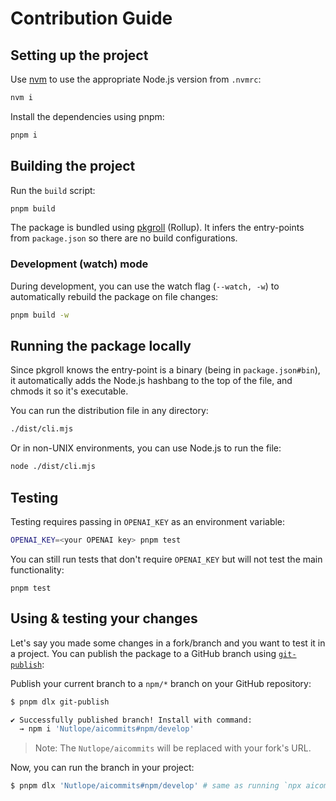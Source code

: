 # Contribution Guide

## Setting up the project

Use [nvm](https://nvm.sh) to use the appropriate Node.js version from `.nvmrc`:
```sh
nvm i
```

Install the dependencies using pnpm:
```sh
pnpm i
```

## Building the project
Run the `build` script:
```sh
pnpm build
```

The package is bundled using [pkgroll](https://github.com/privatenumber/pkgroll) (Rollup). It infers the entry-points from `package.json` so there are no build configurations.


### Development (watch) mode
During development, you can use the watch flag (`--watch, -w`) to automatically rebuild the package on file changes:
```sh
pnpm build -w
```

## Running the package locally
Since pkgroll knows the entry-point is a binary (being in `package.json#bin`), it automatically adds the Node.js hashbang to the top of the file, and chmods it so it's executable.

You can run the distribution file in any directory:
```sh
./dist/cli.mjs
```

Or in non-UNIX environments, you can use Node.js to run the file:
```sh
node ./dist/cli.mjs
```

## Testing

Testing requires passing in `OPENAI_KEY` as an environment variable:

```sh
OPENAI_KEY=<your OPENAI key> pnpm test
```


You can still run tests that don't require `OPENAI_KEY` but will not test the main functionality:
```
pnpm test
```


## Using & testing your changes

Let's say you made some changes in a fork/branch and you want to test it in a project. You can publish the package to a GitHub branch using [`git-publish`](https://github.com/privatenumber/git-publish):

Publish your current branch to a `npm/*` branch on your GitHub repository:
```sh
$ pnpm dlx git-publish

✔ Successfully published branch! Install with command:
  → npm i 'Nutlope/aicommits#npm/develop'
```

> Note: The `Nutlope/aicommits` will be replaced with your fork's URL.

Now, you can run the branch in your project:
```sh
$ pnpm dlx 'Nutlope/aicommits#npm/develop' # same as running `npx aicommits`
```

